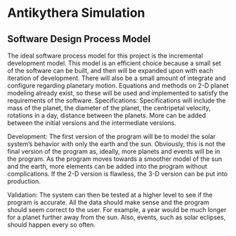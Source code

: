 # Antikythera Simulation

## Software Design Process Model

The ideal software process model for this project is the incremental development model. This model is an efficient choice because a small set of the software can be built, and then will be expanded upon with each iteration of development. There will also be a small amount of integrate and configure regarding planetary motion. Equations and methods on 2-D planet modeling already exist, so these will be used and implemented to satisfy the requirements of the software. 
Specifications: Specifications will include the mass of the planet, the diameter of the planet, the centripetal velocity, rotations in a day, distance between the planets. More can be added between the initial versions and the intermediate versions.

Development: The first version of the program will be to model the solar system’s behavior with only the earth and the sun. Obviously, this is not the final version of the program as, ideally, more planets and events will be in the program. As the program moves towards a smoother model of the sun and the earth, more elements can be added into the program without complications. If the 2-D version is flawless, the 3-D version can be put into production.

Validation: The system can then be tested at a higher level to see if the program is accurate. All the data should make sense and the program should seem correct to the user. For example, a year would be much longer for a planet further away from the sun. Also, events, such as solar eclipses, should happen every so often.
